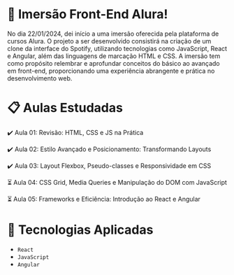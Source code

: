 # 🚀  Imersão Front-End Alura! 

No dia 22/01/2024, dei início a uma imersão oferecida pela plataforma de cursos Alura. O projeto a ser desenvolvido consistirá na criação de um clone da interface do Spotify, utilizando tecnologias como JavaScript, React e Angular, além das linguagens de marcação HTML e CSS. A imersão tem como propósito relembrar e aprofundar conceitos do básico ao avançado em front-end, proporcionando uma experiência abrangente e prática no desenvolvimento web.
<br>

# 📋  Aulas Estudadas

:heavy_check_mark: Aula 01: Revisão: HTML, CSS e JS na Prática

:heavy_check_mark: Aula 02: Estilo Avançado e Posicionamento: Transformando Layouts

:heavy_check_mark: Aula 03: Layout Flexbox, Pseudo-classes e Responsividade em CSS

:hourglass_flowing_sand: Aula 04: CSS Grid, Media Queries e Manipulação do DOM com JavaScript

:hourglass_flowing_sand: Aula 05: Frameworks e Eficiência: Introdução ao React e Angular
<br>

 # 	:seedling: Tecnologias Aplicadas  
 - `React`
 - `JavaScript`
 - `Angular`
<br>
